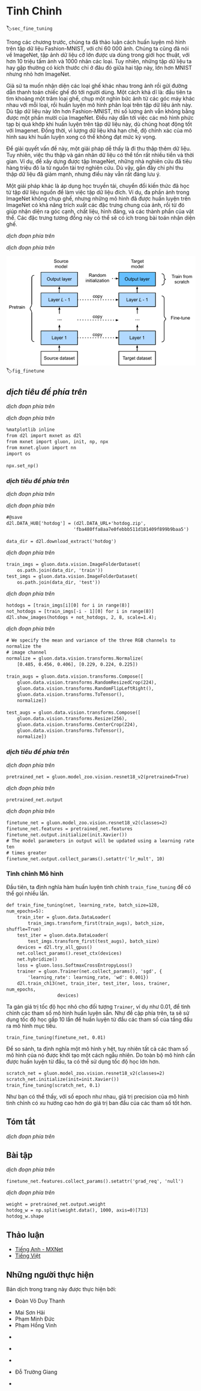<!-- ===================== Bắt đầu dịch Phần 1 ==================== -->
<!-- ========================================= REVISE PHẦN 1 - BẮT ĐẦU =================================== -->

<!--
# Fine-Tuning
-->

# Tinh Chỉnh
:label:`sec_fine_tuning`


<!--
In earlier chapters, we discussed how to train models on the Fashion-MNIST training dataset, which only has 60,000 images.
We also described ImageNet, the most widely used large-scale image dataset in the academic world, with more than 10 million images and objects of over 1000 categories.
However, the size of datasets that we often deal with is usually larger than the first, but smaller than the second.
-->

Trong các chương trước, chúng ta đã thảo luận cách huấn luyện mô hình trên tập dữ liệu Fashion-MNIST, với chỉ 60 000 ảnh.
Chúng ta cũng đã nói về ImageNet, tập ảnh dữ liệu cỡ lớn được ưa dùng trong giới học thuật, với hơn 10 triệu tấm ảnh và 1000 nhãn các loại.
Tuy nhiên, những tập dữ liệu ta hay gặp thường có kích thước chỉ ở đâu đó giữa hai tập này, lớn hơn MNIST nhưng nhỏ hơn ImageNet.


<!--
Assume we want to identify different kinds of chairs in images and then push the purchase link to the user.
One possible method is to first find a hundred common chairs, take one thousand different images with different angles for each chair, and then train a classification model on the collected image dataset.
Although this dataset may be larger than Fashion-MNIST, the number of examples is still less than one tenth of ImageNet.
This may result in the overfitting of the complicated model applicable to ImageNet on this dataset.
At the same time, because of the limited amount of data, the accuracy of the final trained model may not meet the practical requirements.
-->

Giả sử ta muốn nhận diện các loại ghế khác nhau trong ảnh rồi gửi đường dẫn thanh toán chiếc ghế đó tới người dùng.
Một cách khả dĩ là: đầu tiên ta tìm khoảng một trăm loại ghế, chụp một nghìn bức ảnh từ các góc máy khác nhau với mỗi loại, rồi huấn luyện mô hình phân loại trên tập dữ liệu ảnh này.
Dù tập dữ liệu này lớn hơn Fashion-MNIST, thì số lượng ảnh vẫn không bằng được một phần mười của ImageNet.
Điều này dẫn tới việc các mô hình phức tạp bị quá khớp khi huấn luyện trên tập dữ liệu này, dù chúng hoạt động tốt với Imagenet.
Đồng thời, vì lượng dữ liệu khá hạn chế, độ chính xác của mô hình sau khi huấn luyện xong có thể không đạt mức kỳ vọng.


<!--
In order to deal with the above problems, an obvious solution is to collect more data.
However, collecting and labeling data can consume a lot of time and money.
For example, in order to collect the ImageNet datasets, researchers have spent millions of dollars of research funding.
Although, recently, data collection costs have dropped significantly, the costs still cannot be ignored.
-->

Để giải quyết vấn đề này, một giải pháp dễ thấy là đi thu thập thêm dữ liệu.
Tuy nhiên, việc thu thập và gán nhãn dữ liệu có thể tốn rất nhiều tiền và thời gian.
Ví dụ, để xây dựng được tập ImageNet, những nhà nghiên cứu đã tiêu hàng triệu đô la từ nguồn tài trợ nghiên cứu.
Dù vậy, gần đây chi phí thu thập dữ liệu đã giảm mạnh, nhưng điều này vẫn rất đáng lưu ý.


<!--
Another solution is to apply transfer learning to migrate the knowledge learned from the source dataset to the target dataset.
For example, although the images in ImageNet are mostly unrelated to chairs, 
models trained on this dataset can extract more general image features that can help identify edges, textures, shapes, and object composition.
These similar features may be equally effective for recognizing a chair.
-->

Một giải pháp khác là áp dụng học truyền tải, chuyển đổi kiến thức đã học từ tập dữ liệu nguồn để làm việc tập dữ liệu đích.
Ví dụ, đa phần ảnh trong ImageNet không chụp ghế, nhưng những mô hình đã được huấn luyện trên ImageNet có khả năng trích xuất các đặc trưng chung của ảnh, rồi từ đó giúp nhận diện ra góc cạnh, chất liệu, hình đáng, và các thành phần của vật thể.
Các đặc trưng tương đồng này có thể sẽ có ích trong bài toán nhận diện ghế.

<!-- ===================== Kết thúc dịch Phần 1 ===================== -->

<!-- ===================== Bắt đầu dịch Phần 2 ===================== -->


<!--
In this section, we introduce a common technique in transfer learning: fine tuning. 
As shown in :numref:`fig_finetune`, fine tuning consists of the following four steps:
-->

*dịch đoạn phía trên*


<!--
1. Pre-train a neural network model, i.e., the source model, on a source dataset (e.g., the ImageNet dataset).
2. Create a new neural network model, i.e., the target model. 
This replicates all model designs and their parameters on the source model, except the output layer.
We assume that these model parameters contain the knowledge learned from the source dataset and this knowledge will be equally applicable to the target dataset. 
We also assume that the output layer of the source model is closely related to the labels of the source dataset and is therefore not used in the target model.
3. Add an output layer whose output size is the number of target dataset categories to the target model, and randomly initialize the model parameters of this layer.
4. Train the target model on a target dataset, such as a chair dataset. 
We will train the output layer from scratch, while the parameters of all remaining layers are fine-tuned based on the parameters of the source model.
-->

*dịch đoạn phía trên*



<!--
![Fine tuning.](../img/finetune.svg)
-->

![*dịch mô tả hình ảnh trên*](../img/finetune.svg)
:label:`fig_finetune`



<!--
## Hot Dog Recognition
-->

## *dịch tiêu đề phía trên*


<!--
Next, we will use a specific example for practice: hot dog recognition.
We will fine-tune the ResNet model trained on the ImageNet dataset based on a small dataset.
This small dataset contains thousands of images, some of which contain hot dogs.
We will use the model obtained by fine tuning to identify whether an image contains a hot dog.
-->

*dịch đoạn phía trên*



<!--
First, import the packages and modules required for the experiment.
Gluon's `model_zoo` package provides a common pre-trained model.
If you want to get more pre-trained models for computer vision, you can use the [GluonCV Toolkit](https://gluon-cv.mxnet.io).
-->

*dịch đoạn phía trên*


```{.python .input  n=1}
%matplotlib inline
from d2l import mxnet as d2l
from mxnet import gluon, init, np, npx
from mxnet.gluon import nn
import os

npx.set_np()
```

<!-- ===================== Kết thúc dịch Phần 2 ===================== -->

<!-- ===================== Bắt đầu dịch Phần 3 ===================== -->

<!--
### Obtaining the Dataset
-->

### *dịch tiêu đề phía trên*


<!--
The hot dog dataset we use was taken from online images and contains $1,400$ positive images containing hot dogs and the same number of negative images containing other foods.
$1,000$ images of various classes are used for training and the rest are used for testing.
-->

*dịch đoạn phía trên*


<!--
We first download the compressed dataset and get two folders `hotdog/train` and `hotdog/test`.
Both folders have `hotdog` and `not-hotdog` category subfolders, each of which has corresponding image files.
-->

*dịch đoạn phía trên*



```{.python .input  n=2}
#@save
d2l.DATA_HUB['hotdog'] = (d2l.DATA_URL+'hotdog.zip', 
                         'fba480ffa8aa7e0febbb511d181409f899b9baa5')

data_dir = d2l.download_extract('hotdog')
```


<!--
We create two `ImageFolderDataset` instances to read all the image files in the training dataset and testing dataset, respectively.
-->

*dịch đoạn phía trên*



```{.python .input  n=3}
train_imgs = gluon.data.vision.ImageFolderDataset(
    os.path.join(data_dir, 'train'))
test_imgs = gluon.data.vision.ImageFolderDataset(
    os.path.join(data_dir, 'test'))
```


<!--
The first 8 positive examples and the last 8 negative images are shown below.
As you can see, the images vary in size and aspect ratio.
-->

*dịch đoạn phía trên*



```{.python .input  n=4}
hotdogs = [train_imgs[i][0] for i in range(8)]
not_hotdogs = [train_imgs[-i - 1][0] for i in range(8)]
d2l.show_images(hotdogs + not_hotdogs, 2, 8, scale=1.4);
```


<!--
During training, we first crop a random area with random size and random aspect ratio from the image and then scale the area to an input with a height and width of 224 pixels.
During testing, we scale the height and width of images to 256 pixels, and then crop the center area with height and width of 224 pixels to use as the input.
In addition, we normalize the values of the three RGB (red, green, and blue) color channels.
The average of all values of the channel is subtracted from each value and then the result is divided by the standard deviation of all values of the channel to produce the output.
-->

*dịch đoạn phía trên*


```{.python .input  n=5}
# We specify the mean and variance of the three RGB channels to normalize the
# image channel
normalize = gluon.data.vision.transforms.Normalize(
    [0.485, 0.456, 0.406], [0.229, 0.224, 0.225])

train_augs = gluon.data.vision.transforms.Compose([
    gluon.data.vision.transforms.RandomResizedCrop(224),
    gluon.data.vision.transforms.RandomFlipLeftRight(),
    gluon.data.vision.transforms.ToTensor(),
    normalize])

test_augs = gluon.data.vision.transforms.Compose([
    gluon.data.vision.transforms.Resize(256),
    gluon.data.vision.transforms.CenterCrop(224),
    gluon.data.vision.transforms.ToTensor(),
    normalize])
```

<!-- ===================== Kết thúc dịch Phần 3 ===================== -->

<!-- ===================== Bắt đầu dịch Phần 4 ===================== -->

<!-- ========================================= REVISE PHẦN 1 - KẾT THÚC ===================================-->

<!-- ========================================= REVISE PHẦN 2 - BẮT ĐẦU ===================================-->

<!--
### Defining and Initializing the Model
-->

### *dịch tiêu đề phía trên*


<!--
We use ResNet-18, which was pre-trained on the ImageNet dataset, as the source model.
Here, we specify `pretrained=True` to automatically download and load the pre-trained model parameters.
The first time they are used, the model parameters need to be downloaded from the Internet.
-->

*dịch đoạn phía trên*



```{.python .input  n=6}
pretrained_net = gluon.model_zoo.vision.resnet18_v2(pretrained=True)
```


<!--
The pre-trained source model instance contains two member variables: `features` and `output`.
The former contains all layers of the model, except the output layer, and the latter is the output layer of the model.
The main purpose of this division is to facilitate the fine tuning of the model parameters of all layers except the output layer.
The member variable `output` of source model is given below.
As a fully connected layer, it transforms ResNet's final global average pooling layer output into 1000 class output on the ImageNet dataset.
-->

*dịch đoạn phía trên*


```{.python .input  n=7}
pretrained_net.output
```


<!--
We then build a new neural network to use as the target model.
It is defined in the same way as the pre-trained source model, but the final number of outputs is equal to the number of categories in the target dataset.
In the code below, the model parameters in the member variable `features` of the target model instance `finetune_net` are initialized to model parameters of the corresponding layer of the source model.
Because the model parameters in `features` are obtained by pre-training on the ImageNet dataset, it is good enough.
Therefore, we generally only need to use small learning rates to "fine-tune" these parameters.
In contrast, model parameters in the member variable `output` are randomly initialized and generally require a larger learning rate to learn from scratch.
Assume the learning rate in the `Trainer` instance is $\eta$ and use a learning rate of $10\eta$ to update the model parameters in the member variable `output`.
-->

*dịch đoạn phía trên*



```{.python .input  n=8}
finetune_net = gluon.model_zoo.vision.resnet18_v2(classes=2)
finetune_net.features = pretrained_net.features
finetune_net.output.initialize(init.Xavier())
# The model parameters in output will be updated using a learning rate ten
# times greater
finetune_net.output.collect_params().setattr('lr_mult', 10)
```

<!-- ===================== Kết thúc dịch Phần 4 ===================== -->

<!-- ===================== Bắt đầu dịch Phần 5 ===================== -->

<!--
### Fine Tuning the Model
-->

### Tinh chỉnh Mô hình


<!--
We first define a training function `train_fine_tuning` that uses fine tuning so it can be called multiple times.
-->

Đầu tiên, ta định nghĩa hàm huấn luyện tinh chỉnh `train_fine_tuning` để có thể gọi nhiều lần.


```{.python .input  n=9}
def train_fine_tuning(net, learning_rate, batch_size=128, num_epochs=5):
    train_iter = gluon.data.DataLoader(
        train_imgs.transform_first(train_augs), batch_size, shuffle=True)
    test_iter = gluon.data.DataLoader(
        test_imgs.transform_first(test_augs), batch_size)
    devices = d2l.try_all_gpus()
    net.collect_params().reset_ctx(devices)
    net.hybridize()
    loss = gluon.loss.SoftmaxCrossEntropyLoss()
    trainer = gluon.Trainer(net.collect_params(), 'sgd', {
        'learning_rate': learning_rate, 'wd': 0.001})
    d2l.train_ch13(net, train_iter, test_iter, loss, trainer, num_epochs,
                   devices)
```


<!--
We set the learning rate in the `Trainer` instance to a smaller value, such as 0.01, in order to fine-tune the model parameters obtained in pretraining.
Based on the previous settings, we will train the output layer parameters of the target model from scratch using a learning rate ten times greater.
-->

Ta gán giá trị tốc độ học nhỏ cho đối tượng `Trainer`, ví dụ như 0.01, để tinh chỉnh các tham số mô hình huấn luyện sẵn.
Như đề cập phía trên, ta sẽ sử dụng tốc độ học gấp 10 lần để huấn luyện từ đầu các tham số của tầng đầu ra mô hình mục tiêu.



```{.python .input  n=10}
train_fine_tuning(finetune_net, 0.01)
```


<!--
For comparison, we define an identical model, but initialize all of its model parameters to random values.
Since the entire model needs to be trained from scratch, we can use a larger learning rate.
-->

Để so sánh, ta định nghĩa một mô hình y hệt, tuy nhiên tất cả các tham số mô hình của nó được khởi tạo một cách ngẫu nhiên.
Do toàn bộ mô hình cần được huấn luyện từ đầu, ta có thể sử dụng tốc độ học lớn hơn.


```{.python .input  n=12}
scratch_net = gluon.model_zoo.vision.resnet18_v2(classes=2)
scratch_net.initialize(init=init.Xavier())
train_fine_tuning(scratch_net, 0.1)
```


<!--
As you can see, the fine-tuned model tends to achieve higher precision in the same epoch because the initial values of the parameters are better.
-->

Như bạn có thể thấy, với số epoch như nhau, giá trị precision của mô hình tinh chỉnh có xu hướng cao hơn do giá trị ban đầu của các tham số tốt hơn.

<!-- ===================== Kết thúc dịch Phần 5 ===================== -->

<!-- ===================== Bắt đầu dịch Phần 6 ===================== -->

## Tóm tắt

<!--
* Transfer learning migrates the knowledge learned from the source dataset to the target dataset. Fine tuning is a common technique for transfer learning.
* The target model replicates all model designs and their parameters on the source model, except the output layer, and fine-tunes these parameters based on the target dataset. In contrast, the output layer of the target model needs to be trained from scratch.
* Generally, fine tuning parameters use a smaller learning rate, while training the output layer from scratch can use a larger learning rate.
-->

*dịch đoạn phía trên*


## Bài tập

<!--
1. Keep increasing the learning rate of `finetune_net`. How does the precision of the model change?
2. Further tune the hyperparameters of `finetune_net` and `scratch_net` in the comparative experiment. Do they still have different precisions?
3. Set the parameters in `finetune_net.features` to the parameters of the source model and do not update them during training. What will happen? You can use the following code.
-->

*dịch đoạn phía trên*


```{.python .input}
finetune_net.features.collect_params().setattr('grad_req', 'null')
```


<!--
4. In fact, there is also a "hotdog" class in the `ImageNet` dataset.
Its corresponding weight parameter at the output layer can be obtained by using the following code.
How can we use this parameter?
-->

*dịch đoạn phía trên*


```{.python .input  n=13}
weight = pretrained_net.output.weight
hotdog_w = np.split(weight.data(), 1000, axis=0)[713]
hotdog_w.shape
```


<!-- ===================== Kết thúc dịch Phần 6 ===================== -->
<!-- ========================================= REVISE PHẦN 2 - KẾT THÚC ===================================-->


## Thảo luận
* [Tiếng Anh - MXNet](https://discuss.d2l.ai/t/368)
* [Tiếng Việt](https://forum.machinelearningcoban.com/c/d2l)


## Những người thực hiện
Bản dịch trong trang này được thực hiện bởi:
<!--
Tác giả của mỗi Pull Request điền tên mình và tên những người review mà bạn thấy
hữu ích vào từng phần tương ứng. Mỗi dòng một tên, bắt đầu bằng dấu `*`.

Tên đầy đủ của các reviewer có thể được tìm thấy tại https://github.com/aivivn/d2l-vn/blob/master/docs/contributors_info.md
-->

* Đoàn Võ Duy Thanh
<!-- Phần 1 -->
* Mai Sơn Hải
* Phạm Minh Đức
* Phạm Hồng Vinh

<!-- Phần 2 -->
* 

<!-- Phần 3 -->
* 

<!-- Phần 4 -->
* 

<!-- Phần 5 -->
* Đỗ Trường Giang

<!-- Phần 6 -->
* 

